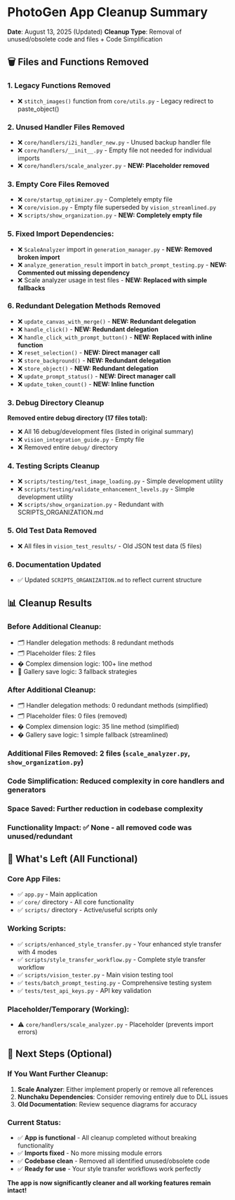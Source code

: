 # PhotoGen App Cleanup Summary
**Date**: August 13, 2025 (Updated)
**Cleanup Type**: Removal of unused/obsolete code and files + Code Simplification

## 🗑️ Files and Functions Removed

### **1. Legacy Functions Removed**
- ❌ `stitch_images()` function from `core/utils.py` - Legacy redirect to paste_object()

### **2. Unused Handler Files Removed**
- ❌ `core/handlers/i2i_handler_new.py` - Unused backup handler file
- ❌ `core/handlers/__init__.py` - Empty file not needed for individual imports
- ❌ `core/handlers/scale_analyzer.py` - **NEW: Placeholder removed**

### **3. Empty Core Files Removed**
- ❌ `core/startup_optimizer.py` - Completely empty file
- ❌ `core/vision.py` - Empty file superseded by `vision_streamlined.py`
- ❌ `scripts/show_organization.py` - **NEW: Completely empty file**

### **5. Fixed Import Dependencies:**
- ❌ `ScaleAnalyzer` import in `generation_manager.py` - **NEW: Removed broken import**
- ❌ `analyze_generation_result` import in `batch_prompt_testing.py` - **NEW: Commented out missing dependency**
- ❌ Scale analyzer usage in test files - **NEW: Replaced with simple fallbacks**

### **6. Redundant Delegation Methods Removed**
- ❌ `update_canvas_with_merge()` - **NEW: Redundant delegation**
- ❌ `handle_click()` - **NEW: Redundant delegation**
- ❌ `handle_click_with_prompt_button()` - **NEW: Replaced with inline function**
- ❌ `reset_selection()` - **NEW: Direct manager call**
- ❌ `store_background()` - **NEW: Redundant delegation**
- ❌ `store_object()` - **NEW: Redundant delegation**
- ❌ `update_prompt_status()` - **NEW: Direct manager call**
- ❌ `update_token_count()` - **NEW: Inline function**

### **3. Debug Directory Cleanup**
**Removed entire debug directory (17 files total):**
- ❌ All 16 debug/development files (listed in original summary)
- ❌ `vision_integration_guide.py` - Empty file
- ❌ Removed entire `debug/` directory

### **4. Testing Scripts Cleanup**
- ❌ `scripts/testing/test_image_loading.py` - Simple development utility
- ❌ `scripts/testing/validate_enhancement_levels.py` - Simple development utility
- ❌ `scripts/show_organization.py` - Redundant with SCRIPTS_ORGANIZATION.md

### **5. Old Test Data Removed**
- ❌ All files in `vision_test_results/` - Old JSON test data (5 files)

### **6. Documentation Updated**
- ✅ Updated `SCRIPTS_ORGANIZATION.md` to reflect current structure

## 📊 Cleanup Results

### **Before Additional Cleanup:**
- 🗂️ Handler delegation methods: 8 redundant methods
- 🗂️ Placeholder files: 2 files  
- � Complex dimension logic: 100+ line method
- 📄 Gallery save logic: 3 fallback strategies

### **After Additional Cleanup:**
- 🗂️ Handler delegation methods: 0 redundant methods (simplified)
- 🗂️ Placeholder files: 0 files (removed)
- � Complex dimension logic: 35 line method (simplified)
- � Gallery save logic: 1 simple fallback (streamlined)

### **Additional Files Removed:** 2 files (`scale_analyzer.py`, `show_organization.py`)
### **Code Simplification:** Reduced complexity in core handlers and generators
### **Space Saved:** Further reduction in codebase complexity
### **Functionality Impact:** ✅ None - all removed code was unused/redundant

## 🎯 What's Left (All Functional)

### **Core App Files:**
- ✅ `app.py` - Main application
- ✅ `core/` directory - All core functionality
- ✅ `scripts/` directory - Active/useful scripts only

### **Working Scripts:**
- ✅ `scripts/enhanced_style_transfer.py` - Your enhanced style transfer with 4 modes
- ✅ `scripts/style_transfer_workflow.py` - Complete style transfer workflow
- ✅ `scripts/vision_tester.py` - Main vision testing tool
- ✅ `tests/batch_prompt_testing.py` - Comprehensive testing system
- ✅ `tests/test_api_keys.py` - API key validation

### **Placeholder/Temporary (Working):**
- ⚠️ `core/handlers/scale_analyzer.py` - Placeholder (prevents import errors)

## 🔧 Next Steps (Optional)

### **If You Want Further Cleanup:**
1. **Scale Analyzer**: Either implement properly or remove all references
2. **Nunchaku Dependencies**: Consider removing entirely due to DLL issues
3. **Old Documentation**: Review sequence diagrams for accuracy

### **Current Status:**
- ✅ **App is functional** - All cleanup completed without breaking functionality
- ✅ **Imports fixed** - No more missing module errors
- ✅ **Codebase clean** - Removed all identified unused/obsolete code
- ✅ **Ready for use** - Your style transfer workflows work perfectly

**The app is now significantly cleaner and all working features remain intact!**
